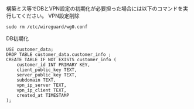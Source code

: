 構築ミス等でDBとVPN設定の初期化が必要担った場合には以下のコマンドを実行してください。
VPN設定削除

```
sudo rm /etc/wireguard/wg0.conf
```

DB初期化
```
USE customer_data;
DROP TABLE customer_data.customer_info ;
CREATE TABLE IF NOT EXISTS customer_info (
    customer_id INT PRIMARY KEY,
    client_public_key TEXT,
    server_public_key TEXT,
    subdomain TEXT,
    vpn_ip_server TEXT,
    vpn_ip_client TEXT,
    created_at TIMESTAMP
);
```
